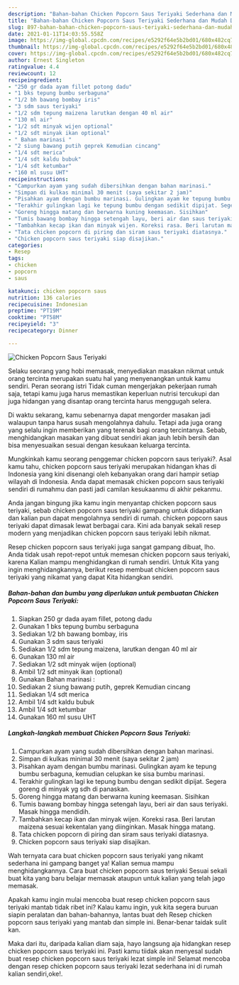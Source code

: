 ```yaml
---
description: "Bahan-bahan Chicken Popcorn Saus Teriyaki Sederhana dan Mudah Dibuat"
title: "Bahan-bahan Chicken Popcorn Saus Teriyaki Sederhana dan Mudah Dibuat"
slug: 897-bahan-bahan-chicken-popcorn-saus-teriyaki-sederhana-dan-mudah-dibuat
date: 2021-01-11T14:03:55.558Z
image: https://img-global.cpcdn.com/recipes/e5292f64e5b2bd01/680x482cq70/chicken-popcorn-saus-teriyaki-foto-resep-utama.jpg
thumbnail: https://img-global.cpcdn.com/recipes/e5292f64e5b2bd01/680x482cq70/chicken-popcorn-saus-teriyaki-foto-resep-utama.jpg
cover: https://img-global.cpcdn.com/recipes/e5292f64e5b2bd01/680x482cq70/chicken-popcorn-saus-teriyaki-foto-resep-utama.jpg
author: Ernest Singleton
ratingvalue: 4.4
reviewcount: 12
recipeingredient:
- "250 gr dada ayam fillet potong dadu"
- "1 bks tepung bumbu serbaguna"
- "1/2 bh bawang bombay iris"
- "3 sdm saus teriyaki"
- "1/2 sdm tepung maizena larutkan dengan 40 ml air"
- "130 ml air"
- "1/2 sdt minyak wijen optional"
- "1/2 sdt minyak ikan optional"
- " Bahan marinasi "
- "2 siung bawang putih geprek Kemudian cincang"
- "1/4 sdt merica"
- "1/4 sdt kaldu bubuk"
- "1/4 sdt ketumbar"
- "160 ml susu UHT"
recipeinstructions:
- "Campurkan ayam yang sudah dibersihkan dengan bahan marinasi."
- "Simpan di kulkas minimal 30 menit (saya sekitar 2 jam)"
- "Pisahkan ayam dengan bumbu marinasi. Gulingkan ayam ke tepung bumbu serbaguna, kemudian celupkan ke sisa bumbu marinasi."
- "Terakhir gulingkan lagi ke tepung bumbu dengan sedikit dipijat. Segera goreng di minyak yg sdh di panaskan."
- "Goreng hingga matang dan berwarna kuning keemasan. Sisihkan"
- "Tumis bawang bombay hingga setengah layu, beri air dan saus teriyaki. Masak hingga mendidih."
- "Tambahkan kecap ikan dan minyak wijen. Koreksi rasa. Beri larutan maizena sesuai kekentalan yang diinginkan. Masak hingga matang."
- "Tata chicken popcorn di piring dan siram saus teriyaki diatasnya."
- "Chicken popcorn saus teriyaki siap disajikan."
categories:
- Resep
tags:
- chicken
- popcorn
- saus

katakunci: chicken popcorn saus 
nutrition: 136 calories
recipecuisine: Indonesian
preptime: "PT19M"
cooktime: "PT58M"
recipeyield: "3"
recipecategory: Dinner

---
```



![Chicken Popcorn Saus Teriyaki](https://img-global.cpcdn.com/recipes/e5292f64e5b2bd01/680x482cq70/chicken-popcorn-saus-teriyaki-foto-resep-utama.jpg)

Selaku seorang yang hobi memasak, menyediakan masakan nikmat untuk orang tercinta merupakan suatu hal yang menyenangkan untuk kamu sendiri. Peran seorang istri Tidak cuman mengerjakan pekerjaan rumah saja, tetapi kamu juga harus memastikan keperluan nutrisi tercukupi dan juga hidangan yang disantap orang tercinta harus menggugah selera.

Di waktu  sekarang, kamu sebenarnya dapat mengorder masakan jadi walaupun tanpa harus susah mengolahnya dahulu. Tetapi ada juga orang yang selalu ingin memberikan yang terenak bagi orang tercintanya. Sebab, menghidangkan masakan yang dibuat sendiri akan jauh lebih bersih dan bisa menyesuaikan sesuai dengan kesukaan keluarga tercinta. 



Mungkinkah kamu seorang penggemar chicken popcorn saus teriyaki?. Asal kamu tahu, chicken popcorn saus teriyaki merupakan hidangan khas di Indonesia yang kini disenangi oleh kebanyakan orang dari hampir setiap wilayah di Indonesia. Anda dapat memasak chicken popcorn saus teriyaki sendiri di rumahmu dan pasti jadi camilan kesukaanmu di akhir pekanmu.

Anda jangan bingung jika kamu ingin menyantap chicken popcorn saus teriyaki, sebab chicken popcorn saus teriyaki gampang untuk didapatkan dan kalian pun dapat mengolahnya sendiri di rumah. chicken popcorn saus teriyaki dapat dimasak lewat berbagai cara. Kini ada banyak sekali resep modern yang menjadikan chicken popcorn saus teriyaki lebih nikmat.

Resep chicken popcorn saus teriyaki juga sangat gampang dibuat, lho. Anda tidak usah repot-repot untuk memesan chicken popcorn saus teriyaki, karena Kalian mampu menghidangkan di rumah sendiri. Untuk Kita yang ingin menghidangkannya, berikut resep membuat chicken popcorn saus teriyaki yang nikamat yang dapat Kita hidangkan sendiri.

<!--inarticleads1-->

##### Bahan-bahan dan bumbu yang diperlukan untuk pembuatan Chicken Popcorn Saus Teriyaki:

1. Siapkan 250 gr dada ayam fillet, potong dadu
1. Gunakan 1 bks tepung bumbu serbaguna
1. Sediakan 1/2 bh bawang bombay, iris
1. Gunakan 3 sdm saus teriyaki
1. Sediakan 1/2 sdm tepung maizena, larutkan dengan 40 ml air
1. Gunakan 130 ml air
1. Sediakan 1/2 sdt minyak wijen (optional)
1. Ambil 1/2 sdt minyak ikan (optional)
1. Gunakan  Bahan marinasi :
1. Sediakan 2 siung bawang putih, geprek Kemudian cincang
1. Sediakan 1/4 sdt merica
1. Ambil 1/4 sdt kaldu bubuk
1. Ambil 1/4 sdt ketumbar
1. Gunakan 160 ml susu UHT




<!--inarticleads2-->

##### Langkah-langkah membuat Chicken Popcorn Saus Teriyaki:

1. Campurkan ayam yang sudah dibersihkan dengan bahan marinasi.
1. Simpan di kulkas minimal 30 menit (saya sekitar 2 jam)
1. Pisahkan ayam dengan bumbu marinasi. Gulingkan ayam ke tepung bumbu serbaguna, kemudian celupkan ke sisa bumbu marinasi.
1. Terakhir gulingkan lagi ke tepung bumbu dengan sedikit dipijat. Segera goreng di minyak yg sdh di panaskan.
1. Goreng hingga matang dan berwarna kuning keemasan. Sisihkan
1. Tumis bawang bombay hingga setengah layu, beri air dan saus teriyaki. Masak hingga mendidih.
1. Tambahkan kecap ikan dan minyak wijen. Koreksi rasa. Beri larutan maizena sesuai kekentalan yang diinginkan. Masak hingga matang.
1. Tata chicken popcorn di piring dan siram saus teriyaki diatasnya.
1. Chicken popcorn saus teriyaki siap disajikan.




Wah ternyata cara buat chicken popcorn saus teriyaki yang nikamt sederhana ini gampang banget ya! Kalian semua mampu menghidangkannya. Cara buat chicken popcorn saus teriyaki Sesuai sekali buat kita yang baru belajar memasak ataupun untuk kalian yang telah jago memasak.

Apakah kamu ingin mulai mencoba buat resep chicken popcorn saus teriyaki mantab tidak ribet ini? Kalau kamu ingin, yuk kita segera buruan siapin peralatan dan bahan-bahannya, lantas buat deh Resep chicken popcorn saus teriyaki yang mantab dan simple ini. Benar-benar taidak sulit kan. 

Maka dari itu, daripada kalian diam saja, hayo langsung aja hidangkan resep chicken popcorn saus teriyaki ini. Pasti kamu tiidak akan menyesal sudah buat resep chicken popcorn saus teriyaki lezat simple ini! Selamat mencoba dengan resep chicken popcorn saus teriyaki lezat sederhana ini di rumah kalian sendiri,oke!.

